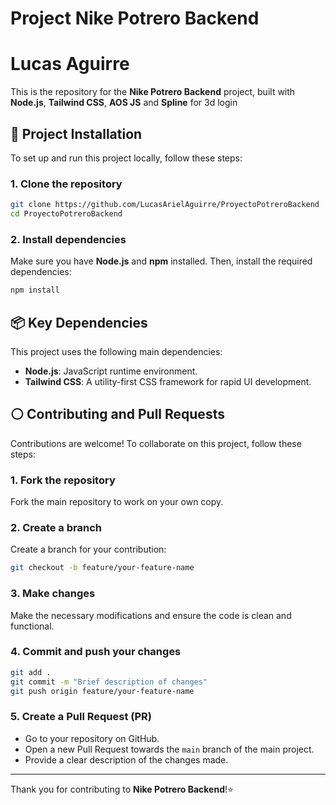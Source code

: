 # **Project Nike Potrero Backend**
# **Lucas Aguirre**

This is the repository for the **Nike Potrero Backend** project, built with **Node.js**, **Tailwind CSS**, **AOS JS** and **Spline** for 3d login

## 🚀 **Project Installation**

To set up and run this project locally, follow these steps:

### 1. **Clone the repository**
```bash
git clone https://github.com/LucasArielAguirre/ProyectoPotreroBackend
cd ProyectoPotreroBackend
```

### 2. **Install dependencies**
Make sure you have **Node.js** and **npm** installed. Then, install the required dependencies:

```bash
npm install
```

## 📦 **Key Dependencies**
This project uses the following main dependencies:

- **Node.js**: JavaScript runtime environment.
- **Tailwind CSS**: A utility-first CSS framework for rapid UI development.

## ⚪ **Contributing and Pull Requests**

Contributions are welcome! To collaborate on this project, follow these steps:

### 1. **Fork the repository**
   Fork the main repository to work on your own copy.

### 2. **Create a branch**
   Create a branch for your contribution:
   ```bash
   git checkout -b feature/your-feature-name
   ```

### 3. **Make changes**
   Make the necessary modifications and ensure the code is clean and functional.

### 4. **Commit and push your changes**
   ```bash
   git add .
   git commit -m "Brief description of changes"
   git push origin feature/your-feature-name
   ```

### 5. **Create a Pull Request (PR)**
   - Go to your repository on GitHub.
   - Open a new Pull Request towards the `main` branch of the main project.
   - Provide a clear description of the changes made.
---

Thank you for contributing to **Nike Potrero Backend**!⭐
